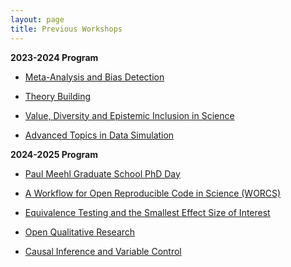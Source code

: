 ```yaml
---
layout: page
title: Previous Workshops
---
```


**2023-2024 Program**

- [Meta-Analysis and Bias Detection](pastworkshops/metaanalysis.md)

- [Theory Building](pastworkshops/theory.md)

- [Value, Diversity and Epistemic Inclusion in Science](pastworkshops/epistemic.md)

- [Advanced Topics in Data Simulation](pastworkshops/simulation.md)


**2024-2025 Program**

- [Paul Meehl Graduate School PhD Day](pastworkshops/secondyear/2024-09-10-PhDday.md)

- [A Workflow for Open Reproducible Code in Science (WORCS)](pastworkshops/secondyear/2024-10-02-workflow.md)

- [Equivalence Testing and the Smallest Effect Size of Interest](pastworkshops/secondyear/2024-11-09-equivalence.md)

- [Open Qualitative Research](pastworkshops/secondyear/2025-03-02-qualitative.md)

- [Causal Inference and Variable Control](pastworkshops/secondyear/2025-04-01-causal.md)
